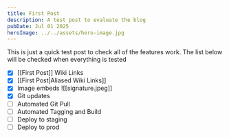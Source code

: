 ```yaml
---
title: First Post
description: A test post to evaluate the blog
pubDate: Jul 01 2025
heroImage: ../../assets/hero-image.jpg
---
```

This is just a quick test post to check all of the features work. The list below will be checked when everything is tested

- [x] [[First Post]] Wiki Links
- [x] [[First Post|Aliased Wiki Links]]
- [x] Image embeds ![[signature.jpeg]]
- [x] Git updates
- [ ] Automated Git Pull
- [ ] Automated Tagging and Build
- [ ] Deploy to staging
- [ ] Deploy to prod